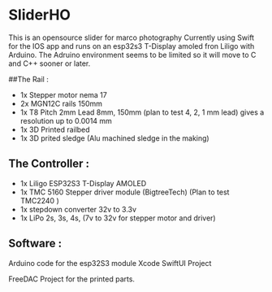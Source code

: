 # SliderHO

This is an opensource slider for marco photography 
Currently using Swift for the IOS app and runs on an esp32s3 T-Display amoled fron Liligo with Arduino.
The Adruino environment seems to be limited so it will move to C and C++ sooner or later.

##The Rail :
* 1x Stepper motor nema 17
* 2x MGN12C rails 150mm
* 1x T8 Pitch 2mm Lead 8mm, 150mm (plan to test 4, 2, 1 mm lead) gives a resolution up to 0.0014 mm
* 1x 3D Printed railbed
* 1x 3D prited sledge (Alu machined sledge in the making)

## The Controller :
*  1x Liligo ESP32S3 T-Display AMOLED
*  1x TMC 5160 Stepper driver module (BigtreeTech) (Plan to test TMC2240 ) 
*  1x stepdown converter 32v to 3.3v
*  1x LiPo 2s, 3s, 4s, (7v to 32v for stepper motor and driver)

## Software :
  Arduino code for the esp32S3 module 
  Xcode SwiftUI Project

FreeDAC Project for the printed parts.
